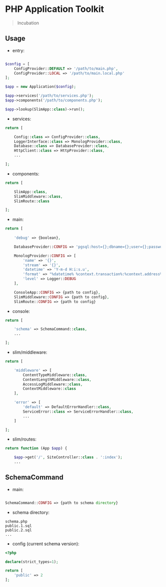 # PHP Application Toolkit
> Incubation

## Usage
* entry:
```php

$config = [
    ConfigProvider::DEFAULT => '/path/to/main.php',
    ConfigProvider::LOCAL => '/path/to/main.local.php'
];

$app = new Application($config);

$app->services('/path/to/services.php');
$app->components('/path/to/components.php');

$app->lookup(SlimApp::class)->run();
```

* services:
```php
return [

    Config::class => ConfigProvider::class,
    LoggerInterface::class => MonologProvider::class,
    Database::class => DatabaseProvider::class,
    HttpClient::class => HttpProvider::class,
    ...

];
```

* components:
```php
return [

    SlimApp::class,
    SlimMiddleware::class,
    SlimRoute::class

];
```

* main:
```php
return [
    
    'debug' => {boolean},

    DatabaseProvider::CONFIG => 'pgsql:host={};dbname={};user={};password={}',

    MonologProvider::CONFIG => [
        'name' => '{}',
        'stream' => '{}',
        'datetime' => 'Y-m-d H:i:s.u',
        'format' => "%datetime% %context.transaction%:%context.address% [%level_name%] %message%\n",
        'level' => Logger::DEBUG
    ],

    ConsoleApp::CONFIG => {path to config},
    SlimMiddleware::CONFIG => {path to config},
    SlimRoute::CONFIG => {path to config}
```

* console:
```php
return [

    'schema' => SchemaCommand::class,
    ...

];
```

* slim/middleware:
```php
return [

    'middleware' => [
        ContentTypeMiddleware::class,
        ContentLengthMiddleware::class,
        AccessLogMiddleware::class,
        ContextMiddleware::class
    ],

    'error' => [
        'default' => DefaultErrorHandler::class,
        ServiceError::class => ServiceErrorHandler::class,
        ...
    ]

];
```

* slim/routes:
```php
return function (App $app) {

    $app->get('/', SiteController::class . ':index');
    ...

```

## SchemaCommand

* main:
```php

SchemaCommand::CONFIG => {path to schema directory}

```

* schema directory:
```
schema.php
public.1.sql
public.2.sql
...
```

* config (current schema version):
```php
<?php

declare(strict_types=1);

return [
    'public' => 2
];

```
